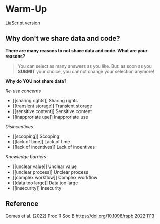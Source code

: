 <!--

language: en

author: Juliane Röder

comment: **NFDI4Biodversity & iDiv Seasonal School 2024**

version: 1.0

-->

# Warm-Up

[LiaScript version](https://liascript.github.io/course/?https://raw.githubusercontent.com/NFDI4Biodiversity/SeasonalSchool2024/main/day3/warmup3.md#1)

## Why don't we share data and code?

**There are many reasons to not share data and code. What are your reasons?**

>You can select as many answers as you like. But: as soon as you **SUBMIT** your choice, you cannot change your selection anymore!

**Why do YOU not share data?**

*Re-use concerns*

- [[sharing rights]]      Sharing rights
- [[transient storage]]   Transient storage
- [[sensitive content]]   Sensitive content
- [[inapproriate use]]    Inapproriate use

*Disincentives*

- [[scooping]]            Scooping 
- [[lack of time]]        Lack of time
- [[lack of incentives]]  Lack of incentives

*Knowledge barriers*

- [[unclear value]]       Unclear value 
- [[unclear process]]     Unclear process
- [[complex workflow]]    Complex workflow
- [[data too large]]      Data too large
- [[insecurity]]          Insecurity

## Reference

Gomes et al. (2022) Proc R Soc B https://doi.org/10.1098/rspb.2022.1113
